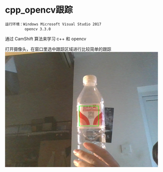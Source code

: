 # cpp_opencv跟踪
```
运行环境：Windows Microsoft Visual Studio 2017
         opencv 3.3.0
```
通过 CamShift 算法来学习 c++ 和 opencv

打开摄像头，在窗口里选中跟踪区域进行比较简单的跟踪
![测试](sp171013_170855.png)